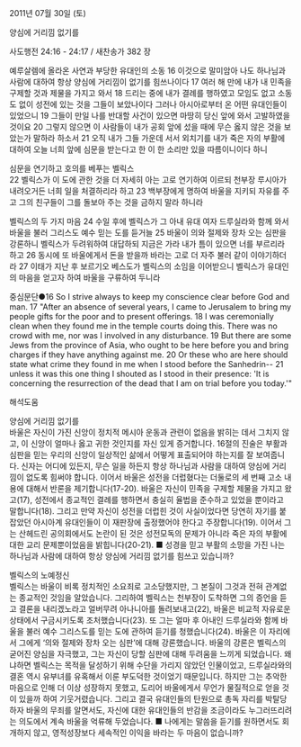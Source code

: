 2011년 07월 30일 (토)

양심에 거리낌 없기를



사도행전 24:16 - 24:17 / 새찬송가 382 장


예루살렘에 올라온 사연과 부당한 유대인의 소동
16 이것으로 말미암아 나도 하나님과 사람에 대하여 항상 양심에 거리낌이 없기를 힘쓰나이다 17 여러 해 만에 내가 내 민족을 구제할 것과 제물을 가지고 와서 18 드리는 중에 내가 결례를 행하였고 모임도 없고 소동도 없이 성전에 있는 것을 그들이 보았나이다 그러나 아시아로부터 온 어떤 유대인들이 있었으니 19 그들이 만일 나를 반대할 사건이 있으면 마땅히 당신 앞에 와서 고발하였을 것이요 20 그렇지 않으면 이 사람들이 내가 공회 앞에 섰을 때에 무슨 옳지 않은 것을 보았는가 말하라 하소서 21 오직 내가 그들 가운데 서서 외치기를 내가 죽은 자의 부활에 대하여 오늘 너희 앞에 심문을 받는다고 한 이 한 소리만 있을 따름이니이다 하니

심문을 연기하고 호의를 베푸는 벨릭스   
22 벨릭스가 이 도에 관한 것을 더 자세히 아는 고로 연기하여 이르되 천부장 루시아가 내려오거든 너희 일을 처결하리라 하고 23 백부장에게 명하여 바울을 지키되 자유를 주고 그의 친구들이 그를 돌보아 주는 것을 금하지 말라 하니라   

벨릭스의 두 가지 마음 
24 수일 후에 벨릭스가 그 아내 유대 여자 드루실라와 함께 와서 바울을 불러 그리스도 예수 믿는 도를 듣거늘 25 바울이 의와 절제와 장차 오는 심판을 강론하니 벨릭스가 두려워하여 대답하되 지금은 가라 내가 틈이 있으면 너를 부르리라 하고 26 동시에 또 바울에게서 돈을 받을까 바라는 고로 더 자주 불러 같이 이야기하더라 27 이태가 지난 후 보르기오 베스도가 벨릭스의 소임을 이어받으니 벨릭스가 유대인의 마음을 얻고자 하여 바울을 구류하여 두니라 

중심문단●16 So I strive always to keep my conscience clear before God and man. 17 "After an absence of several years, I came to Jerusalem to bring my people gifts for the poor and to present offerings. 18 I was ceremonially clean when they found me in the temple courts doing this. There was no crowd with me, nor was I involved in any disturbance. 19 But there are some Jews from the province of Asia, who ought to be here before you and bring charges if they have anything against me. 20 Or these who are here should state what crime they found in me when I stood before the Sanhedrin-- 21 unless it was this one thing I shouted as I stood in their presence: 'It is concerning the resurrection of the dead that I am on trial before you today.'"

해석도움





양심에 거리낌 없기를  
바울은 자신이 가진 신앙이 정치적 메시아 운동과 관련이 없음을 밝히는 데서 그치지 않고, 이 신앙이 얼마나 옳고 귀한 것인지를 자신 있게 증거합니다. 16절의 진술은 부활과 심판을 믿는 우리의 신앙이 일상적인 삶에서 어떻게 표출되어야 하는지를 잘 보여줍니다. 신자는 어디에 있든지, 무슨 일을 하든지 항상 하나님과 사람을 대하여 양심에 거리낌이 없도록 힘써야 합니다. 이어서 바울은 성전을 더럽혔다는 더둘로의 세 번째 고소 내용에 대해서 반론을 제기합니다(17-20). 바울은 자신이 민족을 구제할 제물을 가지고 왔고(17), 성전에서 종교적인 결례를 행하면서 충실히 율법을 준수하고 있었을 뿐이라고 말합니다(18). 그리고 만약 자신이 성전을 더럽힌 것이 사실이었다면 당연히 자기를 붙잡았던 아시아계 유대인들이 이 재판장에 출정했어야 한다고 주장합니다(19). 이어서 그는 산헤드린 공의회에서도 논란이 된 것은 성전모독의 문제가 아니라 죽은 자의 부활에 대한 교리 문제뿐이었음을 밝힙니다(20-21).
■ 성경을 믿고 부활의 소망을 가진 나는 하나님과 사람에 대하여 항상 양심에 거리낌 없기를 힘쓰고 있습니까? 

벨릭스의 노예정신  
벨릭스는 바울이 비록 정치적인 소요죄로 고소당했지만, 그 본질이 그것과 전혀 관계없는 종교적인 것임을 알았습니다. 그리하여 벨릭스는 천부장이 도착하면 그의 증언을 듣고 결론을 내리겠노라고 얼버무려 아나니아를 돌려보내고(22), 바울은 비교적 자유로운 상태에서 구금시키도록 조처했습니다(23). 또 그는 얼마 후 아내인 드루실라와 함께 바울을 불러 예수 그리스도를 믿는 도에 관하여 듣기를 청했습니다(24). 바울은 이 자리에서 그에게 ‘의와 절제와 장차 오는 심판’에 대해 강론했습니다. 바울의 강론은 벨릭스의 굳어진 양심을 자극했고, 그는 자신이 당할 심판에 대해 두려움을 느끼게 되었습니다. 왜냐하면 벨릭스는 목적을 달성하기 위해 수단을 가리지 않았던 인물이었고, 드루실라와의 결혼 역시 유부녀를 유혹해서 이룬 부도덕한 것이었기 때문입니다. 하지만 그는 추악한 마음으로 인해 더 이상 성장하지 못했고, 도리어 바울에게서 무언가 물질적으로 얻을 것이 있을까 하여 기웃거렸습니다. 그리고 결국 유대인들의 탄원으로 총독 자리를 박탈당하자 바울의 무죄를 알면서도, 자신에 대한 유대인들의 반감을 조금이라도 누그러뜨리려는 의도에서 계속 바울을 억류해 두었습니다. 
■ 나에게는 말씀을 듣기를 원하면서도 회개하지 않고, 영적성장보다 세속적인 이익을 바라는 두 마음이 없습니까?